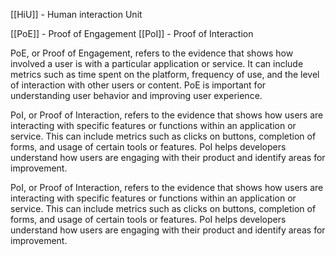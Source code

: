 [[HiU]] - Human interaction Unit

[[PoE]] - Proof of Engagement
[[PoI]] - Proof of Interaction

PoE, or Proof of Engagement, refers to the evidence that shows how involved a user is with a particular application or service. It can include metrics such as time spent on the platform, frequency of use, and the level of interaction with other users or content. PoE is important for understanding user behavior and improving user experience.

PoI, or Proof of Interaction, refers to the evidence that shows how users are interacting with specific features or functions within an application or service. This can include metrics such as clicks on buttons, completion of forms, and usage of certain tools or features. PoI helps developers understand how users are engaging with their product and identify areas for improvement.

PoI, or Proof of Interaction, refers to the evidence that shows how users are interacting with specific features or functions within an application or service. This can include metrics such as clicks on buttons, completion of forms, and usage of certain tools or features. PoI helps developers understand how users are engaging with their product and identify areas for improvement.



